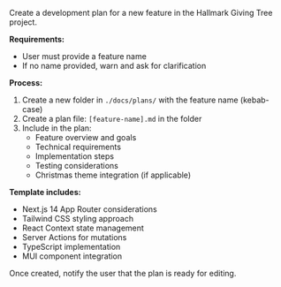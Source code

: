 Create a development plan for a new feature in the Hallmark Giving Tree project.

**Requirements:**
- User must provide a feature name
- If no name provided, warn and ask for clarification

**Process:**
1. Create a new folder in `./docs/plans/` with the feature name (kebab-case)
2. Create a plan file: `[feature-name].md` in the folder
3. Include in the plan:
   - Feature overview and goals
   - Technical requirements
   - Implementation steps
   - Testing considerations
   - Christmas theme integration (if applicable)

**Template includes:**
- Next.js 14 App Router considerations
- Tailwind CSS styling approach  
- React Context state management
- Server Actions for mutations
- TypeScript implementation
- MUI component integration

Once created, notify the user that the plan is ready for editing.
